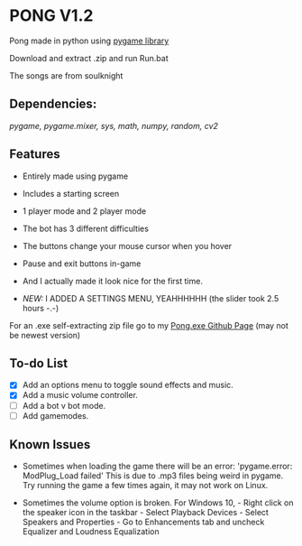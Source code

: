 # PONG V1.2
Pong made in python using [pygame library](https://www.pygame.org/)

Download and extract .zip and run Run.bat

The songs are from soulknight

## Dependencies:

*pygame, pygame.mixer, sys, math, numpy, random, cv2*

## Features

- Entirely made using pygame

- Includes a starting screen

- 1 player mode and 2 player mode

- The bot has 3 different difficulties

- The buttons change your mouse cursor when you hover

- Pause and exit buttons in-game

- And I actually made it look nice for the first time.

- *NEW:* I ADDED A SETTINGS MENU, YEAHHHHHH (the slider took 2.5 hours -.-)

For an .exe self-extracting zip file go to my [Pong.exe Github Page](https://github.com/Kai-Guan/PONG-exe) (may not be newest version)

## To-do List
- [x] Add an options menu to toggle sound effects and music.
- [x] Add a music volume controller.
- [ ] Add a bot v bot mode.
- [ ] Add gamemodes.

## Known Issues
- Sometimes when loading the game there will be an error: 'pygame.error: ModPlug_Load failed'
    This is due to .mp3 files being weird in pygame.
    Try running the game a few times again, it may not work on Linux.

- Sometimes the volume option is broken.
    For Windows 10,
        - Right click on the speaker icon in the taskbar
        - Select Playback Devices
        - Select Speakers and Properties
        - Go to Enhancements tab and uncheck Equalizer and Loudness Equalization
